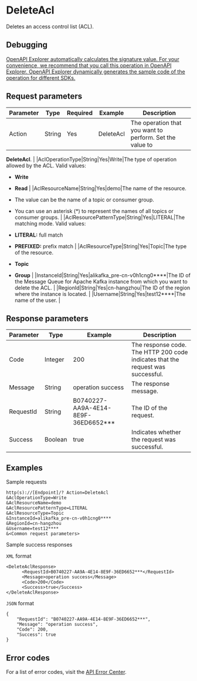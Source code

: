 # DeleteAcl

Deletes an access control list \(ACL\).

## Debugging

[OpenAPI Explorer automatically calculates the signature value. For your convenience, we recommend that you call this operation in OpenAPI Explorer. OpenAPI Explorer dynamically generates the sample code of the operation for different SDKs.](https://api.aliyun.com/#product=alikafka&api=DeleteAcl&type=RPC&version=2019-09-16)

## Request parameters

|Parameter|Type|Required|Example|Description|
|---------|----|--------|-------|-----------|
|Action|String|Yes|DeleteAcl|The operation that you want to perform. Set the value to

 **DeleteAcl**. |
|AclOperationType|String|Yes|Write|The type of operation allowed by the ACL. Valid values:

 -   **Write**
-   **Read** |
|AclResourceName|String|Yes|demo|The name of the resource.

 -   The value can be the name of a topic or consumer group.
-   You can use an asterisk \(\*\) to represent the names of all topics or consumer groups. |
|AclResourcePatternType|String|Yes|LITERAL|The matching mode. Valid values:

 -   **LITERAL:** full match
-   **PREFIXED:** prefix match |
|AclResourceType|String|Yes|Topic|The type of the resource.

 -   **Topic**
-   **Group** |
|InstanceId|String|Yes|alikafka\_pre-cn-v0h1cng0\*\*\*\*|The ID of the Message Queue for Apache Kafka instance from which you want to delete the ACL. |
|RegionId|String|Yes|cn-hangzhou|The ID of the region where the instance is located. |
|Username|String|Yes|test12\*\*\*\*|The name of the user. |

## Response parameters

|Parameter|Type|Example|Description|
|---------|----|-------|-----------|
|Code|Integer|200|The response code. The HTTP 200 code indicates that the request was successful. |
|Message|String|operation success|The response message. |
|RequestId|String|B0740227-AA9A-4E14-8E9F-36ED6652\*\*\*|The ID of the request. |
|Success|Boolean|true|Indicates whether the request was successful. |

## Examples

Sample requests

```
http(s)://[Endpoint]/? Action=DeleteAcl
&AclOperationType=Write
&AclResourceName=demo
&AclResourcePatternType=LITERAL
&AclResourceType=Topic
&InstanceId=alikafka_pre-cn-v0h1cng0****
&RegionId=cn-hangzhou
&Username=test12****
&<Common request parameters>
```

Sample success responses

`XML` format

```
<DeleteAclResponse>
      <RequestId>B0740227-AA9A-4E14-8E9F-36ED6652***</RequestId>
      <Message>operation success</Message>
      <Code>200</Code>
      <Success>true</Success>
</DeleteAclResponse>
```

`JSON` format

```
{
    "RequestId": "B0740227-AA9A-4E14-8E9F-36ED6652***",
    "Message": "operation success",
    "Code": 200,
    "Success": true
}
```

## Error codes

For a list of error codes, visit the [API Error Center](https://error-center.alibabacloud.com/status/product/alikafka).


